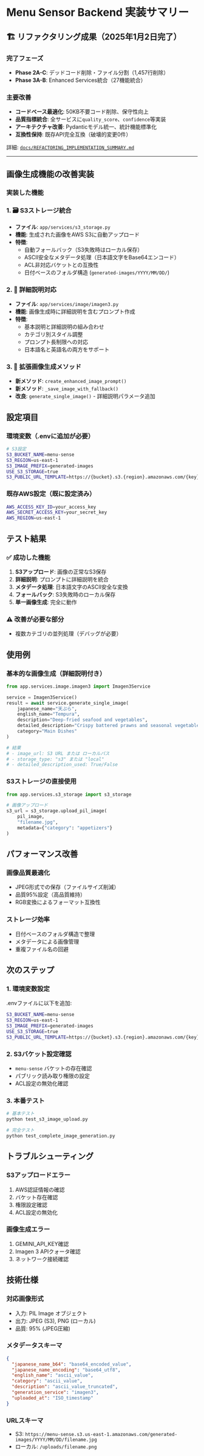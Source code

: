 # Menu Sensor Backend 実装サマリー

## 🏗️ リファクタリング成果（2025年1月2日完了）

### 完了フェーズ
- **Phase 2A-C**: デッドコード削除・ファイル分割（1,457行削除）
- **Phase 3A-B**: Enhanced Services統合（27機能統合）

### 主要改善
- **コードベース最適化**: 50KB不要コード削除、保守性向上
- **品質指標統合**: 全サービスに`quality_score`、`confidence`等実装
- **アーキテクチャ改善**: Pydanticモデル統一、統計機能標準化
- **互換性保持**: 既存API完全互換（破壊的変更0件）

詳細: [`docs/REFACTORING_IMPLEMENTATION_SUMMARY.md`](REFACTORING_IMPLEMENTATION_SUMMARY.md)

---

## 画像生成機能の改善実装

### 実装した機能

### 1. 🗃️ S3ストレージ統合
- **ファイル**: `app/services/s3_storage.py`
- **機能**: 生成された画像をAWS S3に自動アップロード
- **特徴**:
  - 自動フォールバック（S3失敗時はローカル保存）
  - ASCII安全なメタデータ処理（日本語文字をBase64エンコード）
  - ACL非対応バケットとの互換性
  - 日付ベースのフォルダ構造 (`generated-images/YYYY/MM/DD/`)

### 2. 📝 詳細説明対応
- **ファイル**: `app/services/image/imagen3.py`
- **機能**: 画像生成時に詳細説明を含むプロンプト作成
- **特徴**:
  - 基本説明と詳細説明の組み合わせ
  - カテゴリ別スタイル調整
  - プロンプト長制限への対応
  - 日本語名と英語名の両方をサポート

### 3. 🔄 拡張画像生成メソッド
- **新メソッド**: `create_enhanced_image_prompt()`
- **新メソッド**: `_save_image_with_fallback()`
- **改良**: `generate_single_image()` - 詳細説明パラメータ追加

## 設定項目

### 環境変数（.envに追加が必要）
```bash
# S3設定
S3_BUCKET_NAME=menu-sense
S3_REGION=us-east-1
S3_IMAGE_PREFIX=generated-images
USE_S3_STORAGE=true
S3_PUBLIC_URL_TEMPLATE=https://{bucket}.s3.{region}.amazonaws.com/{key}
```

### 既存AWS設定（既に設定済み）
```bash
AWS_ACCESS_KEY_ID=your_access_key
AWS_SECRET_ACCESS_KEY=your_secret_key
AWS_REGION=us-east-1
```

## テスト結果

### ✅ 成功した機能
1. **S3アップロード**: 画像の正常なS3保存
2. **詳細説明**: プロンプトに詳細説明を統合
3. **メタデータ処理**: 日本語文字のASCII安全な変換
4. **フォールバック**: S3失敗時のローカル保存
5. **単一画像生成**: 完全に動作

### ⚠️ 改善が必要な部分
- 複数カテゴリの並列処理（デバッグが必要）

## 使用例

### 基本的な画像生成（詳細説明付き）
```python
from app.services.image.imagen3 import Imagen3Service

service = Imagen3Service()
result = await service.generate_single_image(
    japanese_name="天ぷら",
    english_name="Tempura",
    description="Deep-fried seafood and vegetables",
    detailed_description="Crispy battered prawns and seasonal vegetables served with tentsuyu sauce",
    category="Main Dishes"
)

# 結果
# - image_url: S3 URL または ローカルパス
# - storage_type: "s3" または "local"
# - detailed_description_used: True/False
```

### S3ストレージの直接使用
```python
from app.services.s3_storage import s3_storage

# 画像アップロード
s3_url = s3_storage.upload_pil_image(
    pil_image, 
    "filename.jpg",
    metadata={"category": "appetizers"}
)
```

## パフォーマンス改善

### 画像品質最適化
- JPEG形式での保存（ファイルサイズ削減）
- 品質95%設定（高品質維持）
- RGB変換によるフォーマット互換性

### ストレージ効率
- 日付ベースのフォルダ構造で整理
- メタデータによる画像管理
- 重複ファイル名の回避

## 次のステップ

### 1. 環境変数設定
.envファイルに以下を追加:
```bash
S3_BUCKET_NAME=menu-sense
S3_REGION=us-east-1
S3_IMAGE_PREFIX=generated-images
USE_S3_STORAGE=true
S3_PUBLIC_URL_TEMPLATE=https://{bucket}.s3.{region}.amazonaws.com/{key}
```

### 2. S3バケット設定確認
- `menu-sense` バケットの存在確認
- パブリック読み取り権限の設定
- ACL設定の無効化確認

### 3. 本番テスト
```bash
# 基本テスト
python test_s3_image_upload.py

# 完全テスト
python test_complete_image_generation.py
```

## トラブルシューティング

### S3アップロードエラー
1. AWS認証情報の確認
2. バケット存在確認
3. 権限設定確認
4. ACL設定の無効化

### 画像生成エラー
1. GEMINI_API_KEY確認
2. Imagen 3 APIクォータ確認
3. ネットワーク接続確認

## 技術仕様

### 対応画像形式
- 入力: PIL Image オブジェクト
- 出力: JPEG (S3), PNG (ローカル)
- 品質: 95% (JPEG圧縮)

### メタデータスキーマ
```json
{
  "japanese_name_b64": "base64_encoded_value",
  "japanese_name_encoding": "base64_utf8",
  "english_name": "ascii_value",
  "category": "ascii_value",
  "description": "ascii_value_truncated",
  "generation_service": "imagen3",
  "uploaded_at": "ISO_timestamp"
}
```

### URLスキーマ
- S3: `https://menu-sense.s3.us-east-1.amazonaws.com/generated-images/YYYY/MM/DD/filename.jpg`
- ローカル: `/uploads/filename.png` 